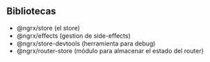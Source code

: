 ## Bibliotecas

- @ngrx/store (el store)
- @ngrx/eﬀects (gestion de side-effects)
- @ngrx/store-devtools (herramienta para debug)
- @ngrx/router-store (módulo para almacenar el estado del router)

